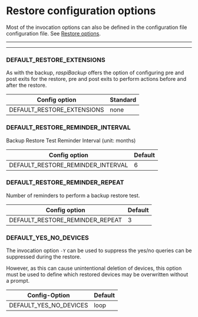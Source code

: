 # Restore configuration options

Most of the invocation options can also be defined in the configuration file
configuration file. See [Restore options](restore-options.md).

<div class="table-wrapper-for-options">

------------------

<!-- toc -->

------------------

### DEFAULT_RESTORE_EXTENSIONS

As with the backup, *raspiBackup* offers the option of configuring pre and post exits for the restore,
pre and post exits to perform actions before and after the restore.

| Config option | Standard |
|----------------------------|----------|
| DEFAULT_RESTORE_EXTENSIONS | none |


### DEFAULT_RESTORE_REMINDER_INTERVAL

Backup Restore Test Reminder Interval (unit: months)

| Config option | Default |
|----------------------------|----------|
| DEFAULT_RESTORE_REMINDER_INTERVAL | 6 |

### DEFAULT_RESTORE_REMINDER_REPEAT

Number of reminders to perform a backup restore test.

| Config option | Default |
|----------------------------|----------|
| DEFAULT_RESTORE_REMINDER_REPEAT | 3 |

### DEFAULT_YES_NO_DEVICES

The invocation option `-Y` can be used to suppress the yes/no
queries can be suppressed during the restore.

However, as this can cause unintentional deletion of
devices, this option must be used to
define which restored devices
may be overwritten without a prompt. 

| Config-Option | Default |
|----------------------------|----------|
| DEFAULT_YES_NO_DEVICES | loop |

</div>

[.status]: translated



